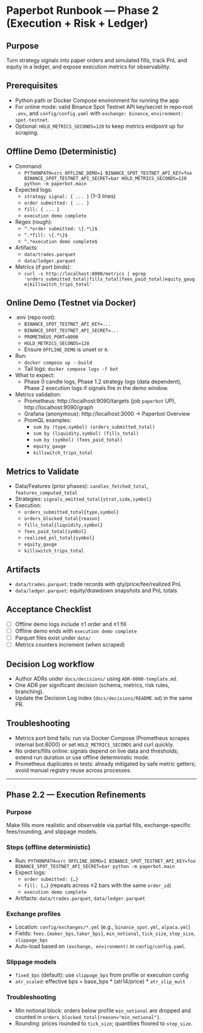 # Paperbot Runbook — Phase 2 (Execution + Risk + Ledger)

## Purpose
Turn strategy signals into paper orders and simulated fills, track PnL and equity in a ledger, and expose execution metrics for observability.

## Prerequisites
- Python path or Docker Compose environment for running the app
- For online mode: valid Binance Spot Testnet API key/secret in repo‑root `.env`, and `config/config.yaml` with `exchange: binance`, `environment: spot-testnet`.
- Optional: `HOLD_METRICS_SECONDS=120` to keep metrics endpoint up for scraping.

## Offline Demo (Deterministic)
- Command:
  - `PYTHONPATH=src OFFLINE_DEMO=1 BINANCE_SPOT_TESTNET_API_KEY=foo BINANCE_SPOT_TESTNET_API_SECRET=bar HOLD_METRICS_SECONDS=120 python -m paperbot.main`
- Expected logs:
  - `strategy signal: { ... }` (1–3 lines)
  - `order submitted: { ... }`
  - `fill: { ... }`
  - `execution demo complete`
- Regex (rough):
  - `^.*order submitted: \{.*\}$`
  - `^.*fill: \{.*\}$`
  - `^.*execution demo complete$`
- Artifacts:
  - `data/trades.parquet`
  - `data/ledger.parquet`
- Metrics (if port binds):
  - `curl -s http://localhost:8000/metrics | egrep 'orders_submitted_total|fills_total|fees_paid_total|equity_gauge|killswitch_trips_total'`

## Online Demo (Testnet via Docker)
- .env (repo root):
  - `BINANCE_SPOT_TESTNET_API_KEY=...`
  - `BINANCE_SPOT_TESTNET_API_SECRET=...`
  - `PROMETHEUS_PORT=8000`
  - `HOLD_METRICS_SECONDS=120`
  - Ensure `OFFLINE_DEMO` is unset or `0`.
- Run:
  - `docker compose up --build`
  - Tail logs: `docker compose logs -f bot`
- What to expect:
  - Phase 0 candle logs, Phase 1.2 strategy logs (data dependent), Phase 2 execution logs if signals fire in the demo window.
- Metrics validation:
  - Prometheus: http://localhost:9090/targets (job `paperbot` UP), http://localhost:9090/graph
  - Grafana (anonymous): http://localhost:3000 → Paperbot Overview
  - PromQL examples:
    - `sum by (type,symbol) (orders_submitted_total)`
    - `sum by (liquidity,symbol) (fills_total)`
    - `sum by (symbol) (fees_paid_total)`
    - `equity_gauge`
    - `killswitch_trips_total`

## Metrics to Validate
- Data/Features (prior phases): `candles_fetched_total`, `features_computed_total`
- Strategies: `signals_emitted_total{strat,side,symbol}`
- Execution:
  - `orders_submitted_total{type,symbol}`
  - `orders_blocked_total{reason}`
  - `fills_total{liquidity,symbol}`
  - `fees_paid_total{symbol}`
  - `realized_pnl_total{symbol}`
  - `equity_gauge`
  - `killswitch_trips_total`

## Artifacts
- `data/trades.parquet`: trade records with qty/price/fee/realized PnL
- `data/ledger.parquet`: equity/drawdown snapshots and PnL totals

## Acceptance Checklist
- [ ] Offline demo logs include ≥1 order and ≥1 fill
- [ ] Offline demo ends with `execution demo complete`
- [ ] Parquet files exist under `data/`
- [ ] Metrics counters increment (when scraped)

## Decision Log workflow
- Author ADRs under `docs/decisions/` using `ADR-0000-template.md`.
- One ADR per significant decision (schema, metrics, risk rules, branching).
- Update the Decision Log index (`docs/decisions/README.md`) in the same PR.

## Troubleshooting
- Metrics port bind fails: run via Docker Compose (Prometheus scrapes internal bot:8000) or set `HOLD_METRICS_SECONDS` and curl quickly.
- No orders/fills online: signals depend on live data and thresholds; extend run duration or use offline deterministic mode.
- Prometheus duplicates in tests: already mitigated by safe metric getters; avoid manual registry reuse across processes.


---

## Phase 2.2 — Execution Refinements

### Purpose
Make fills more realistic and observable via partial fills, exchange-specific fees/rounding, and slippage models.

### Steps (offline deterministic)
- Run: `PYTHONPATH=src OFFLINE_DEMO=1 BINANCE_SPOT_TESTNET_API_KEY=foo BINANCE_SPOT_TESTNET_API_SECRET=bar python -m paperbot.main`
- Expect logs:
  - `order submitted: {…}`
  - `fill: {…}` (repeats across ≥2 bars with the same `order_id`)
  - `execution demo complete`
- Artifacts: `data/trades.parquet`, `data/ledger.parquet`

### Exchange profiles
- Location: `config/exchanges/*.yml` (e.g., `binance_spot.yml`, `alpaca.yml`)
- Fields: `fees.{maker_bps,taker_bps}`, `min_notional`, `tick_size`, `step_size`, `slippage_bps`
- Auto-load based on `(exchange, environment)` in `config/config.yaml`.

### Slippage models
- `fixed_bps` (default): use `slippage_bps` from profile or execution config
- `atr_scaled`: effective bps = base_bps * (atr14/price) * `atr_slip_mult`

### Troubleshooting
- Min notional block: orders below profile `min_notional` are dropped and counted in `orders_blocked_total{reason="min_notional"}`.
- Rounding: prices rounded to `tick_size`; quantities floored to `step_size`.

